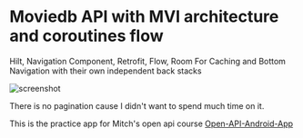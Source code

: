 # Moviedb API with MVI architecture and coroutines flow

Hilt, Navigation Component, Retrofit, Flow, Room For Caching and Bottom Navigation with their own independent back stacks

![screenshot](https://github.com/moeindev/MVI-Flow-MovieDb/blob/master/readme_files/s1.png)

There is no pagination cause I didn't want to spend much time on it. 

This is the practice app for Mitch's open api course [Open-API-Android-App](https://github.com/mitchtabian/Open-API-Android-App)
